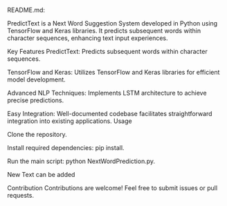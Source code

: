 
README.md:

PredictText is a Next Word Suggestion System developed in Python using TensorFlow and Keras libraries. It predicts subsequent words within character sequences, enhancing text input experiences.

Key Features
PredictText: Predicts subsequent words within character sequences.

TensorFlow and Keras: Utilizes TensorFlow and Keras libraries for efficient model development.

Advanced NLP Techniques: Implements LSTM architecture to achieve precise predictions.

Easy Integration: Well-documented codebase facilitates straightforward integration into existing applications.
Usage 

Clone the repository.

Install required dependencies: pip install.

Run the main script: python NextWordPrediction.py.

New Text can be added 

Contribution
Contributions are welcome! Feel free to submit issues or pull requests.
